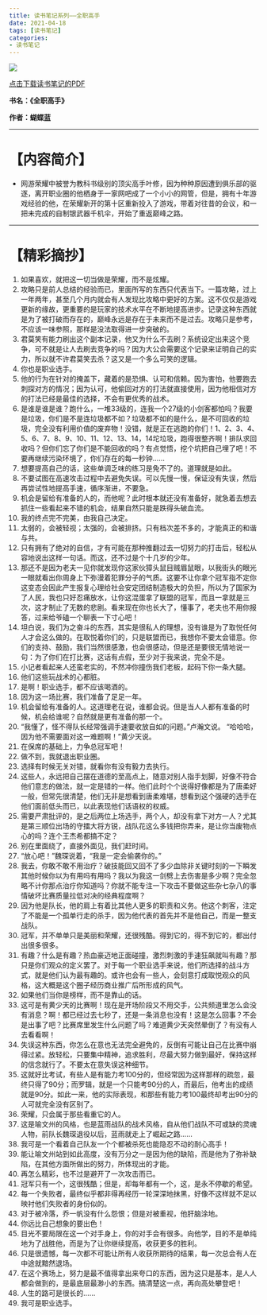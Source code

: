 ```yaml
---
title: 读书笔记系列——全职高手
date: 2021-04-18
tags: [读书笔记]
categories: 
- 读书笔记
---
```


![](https://gitee.com/beat-the-buzzer/pictures/raw/master/reading-tips/reading-tips-4.jpeg)

[点击下载读书笔记的PDF](https://gitee.com/beat-the-buzzer/reading-tips/raw/main/%E5%85%A8%E8%81%8C%E9%AB%98%E6%89%8B.pdf)


**书名：《全职高手》**

**作者：蝴蝶蓝**

---


# 【内容简介】

* 网游荣耀中被誉为教科书级别的顶尖高手叶修，因为种种原因遭到俱乐部的驱逐，离开职业圈的他栖身于一家网吧成了一个小小的网管，但是，拥有十年游戏经验的他，在荣耀新开的第十区重新投入了游戏，带着对往昔的会议，和一把未完成的自制银武器千机伞，开始了重返巅峰之路。

---


# 【精彩摘抄】

1. 如果喜欢，就把这一切当做是荣耀，而不是炫耀。
2. 攻略只是前人总结的经验而已，里面所写的东西只代表当下。一篇攻略，过上一年两年，甚至几个月内就会有人发现比攻略中更好的方案。这不仅仅是游戏更新的缘故，更重要的是玩家的技术水平在不断地提高进步。记录这种东西就是为了被打破而存在的，巅峰永远是存在于未来而不是过去。攻略只是参考，不应该一味参照，那样是没法取得进一步突破的。
3. 君莫笑有能力刷出这个副本记录，他又为什么不去刷？系统设定出来这个竞争，可不就是让人去刷去竞争的吗？因为大公会需要这个记录来证明自己的实力，所以就不许君莫笑去杀？这又是一个多么可笑的逻辑。
4. 你也是职业选手。
5. 他的行为在针对的掩盖下，藏着的是恐惧、认可和信赖。因为害怕，他要跑去刺探对方的情况；因为认可，他偷回对方的打法就直接使用，因为他相信对方的打法已经是最佳的选择，不会有更优秀的战术。
6. 是谁是谁是谁？跑什么，一堆33级的，连我一个27级的小剑客都怕吗？我要是垃圾，你们是不是连垃圾都不如？垃圾都不如的是什么，是不可回收的垃圾，完全没有利用价值的废弃物！没错，就是正在逃跑的你们！1、2、3、4、5、6、7、8、9、10、11、12、13、14，14坨垃圾，跑得很整齐啊！排队求回收吗？但你们忘了你们是不能回收的吗？有点觉悟，挖个坑把自己埋了吧！不要再继续污染环境了，你们存在的每一秒钟……
7. 想要提高自己的话，这些单调乏味的练习是免不了的。道理就是如此。
8. 不要试图在高速攻击过程中去避免失误。可以先慢一慢，保证没有失误，然后再尝试性地提高手速，循序渐进，不要急。
9. 机会是留给有准备的人的，而他呢？此时根本就还没有准备好，就急着去想去抓住一些看起来不错的机会，结果自然只能是跌得头破血流。
10. 我的终点完不完美，由我自己决定。
11. 太弱的，会被轻视；太强的，会被排挤。只有档次差不多的，才能真正的和谐与共。
12. 只有拥有了绝对的自信，才有可能在那种推翻过去一切努力的打击后，轻松从容地说出这样一句话。而这，还不过是个十几岁的少年。
13. 那还不是因为老夫一见你就发现你这家伙獐头鼠目贼眉鼠眼，以我街头的眼光一眼就看出你周身上下弥漫着犯罪分子的气质。这要不让你拿个冠军指不定你这变态会因此产生报复心理给社会安定团结制造极大的负担，所以为了国家为了人民，我也只好忍痛放水，让你这混蛋拿了联盟的冠军，而且一拿就是三次，这才制止了无数的悲剧。看来现在你也长大了，懂事了，老夫也不用你报答，过来给爷磕一个聊表一下寸心吧！
14. 坦白说，我们为之奋斗的东西，其实是很私人的理想，没有谁是为了取悦任何人才会这么做的。在取悦着你们的，只是联盟而已，我想你不要太会错意。你们的支持、鼓励，我们当然很感激，也会很感动，但是还是要很无情地说一句：为了你们在打比赛，这话有点假，至少对于我来说，完全不是。
15. 小记者看起来人还蛮老实的，不然冲你撞伤我们老板，起码下你一条大腿。
16. 他们这些玩战术的心都脏。
17. 是啊！职业选手，都不应该喝酒的。
18. 因为这一场比赛，我们准备了足足一年。
19. 机会留给有准备的人。这道理老在说，谁都会说。但是当人人都有准备的时候，机会给谁呢？自然就是更有准备的那一个。
20. “我懂了，怪不得队长经常强调手速要收放自如的问题。”卢瀚文说。
“哈哈哈，因为他不需要面对这一难题啊！”黄少天说。
21. 在保席的基础上，力争总冠军吧！
22. 做不到，我就退出职业圈。
23. 选择有时候无关对错，就看你有没有毅力去执行。
24. 这些人，永远把自己摆在道德的至高点上，随意对别人指手划脚，好像不符合他们意志的做法，就一定是错的一样。他们此时个个说得好像都是为了唐柔好一般，但常先很清楚，他们无非是想看到唐柔难堪，想看到这个强硬的选手在他们面前低头而已，以此表现他们话语权的权威。
25. 需要严肃批评的，是之后两位上场选手，两个人，却没有拿下对方一人？尤其是第三顺位出场的守擂大将方锐，战队花这么多钱把你弄来，是让你当废物点心的吗？连个王杰希都搞不定？
26. 别在里面绕了，直接外面见，我们赶时间。
27. “放心吧！”魏琛说着，“我是一定会偷袭你的。”
28. 我去，你敢不敢不用治疗？破技能回又回不了多少血除非关键时刻的一下瞬发其他时候你以为有用吗有用吗？我以为我这一剑劈上去伤害是多少啊？完全忽略不计你那点治疗你知道吗？你就不能专注一下攻击不要做这些杂七杂八的事情破坏比赛质量拉低对决的经典程度啊？
29. 因为他是队长，他的肩上有着比其他人更多的职责和义务。他这个刺客，注定了不能是一个孤单行走的杀手，因为他代表的首先并不是他自己，而是一整支战队。
30. 冠军，并不单单只是美丽和荣耀，还很残酷。得到它的，得不到它的，都出付出很多很多。
31. 有趣？什么是有趣？热血豪迈地正面碰撞，激烈刺激的手速狂飙就叫有趣？那只是你们观众的定义罢了。对于每一个职业选手来说，他们所选择的战斗方式，就是他们认为最有趣的。或许也会有一些人，会刻意打成取悦观众的风格，这大概是这个圈子经历商业推广后所形成的风气。
32. 如果他们当你是榜样，而不是靠山的话。
33. 这可是有黄少天的比赛啊！现在是开场阶段又不用交手，公共频道里怎么会没有消息？啊！都已经过去七秒了，还是一条消息也没有！这是怎么回事？不会是出事了吧？比赛席里发生什么问题了吗？难道黄少天突然晕倒了？有没有人去看看啊！
34. 失误这种东西，你怎么在意也无法完全避免的，反倒有可能让自己在比赛中崩得过紧。放轻松，只要集中精神，追求胜利，尽最大努力做到最好，保持这样的信念就行了。不要太在意失误这种细节。
35. 这就好比考试，有些人是有能力考100分的，但经常因为这样那样的疏忽，最终只得了90分；而罗辑，就是一个只能考90分的人，而最后，他考出的成绩就是90分。如此一来，他的实际表现，和那些有能力考100最终却考出90分的人可就完全没有区别了。
36. 荣耀，只会属于那些看重它的人。
37. 这是喻文州的风格，也是蓝雨战队的战术风格，自从他们战队不可或缺的灵魂人物，前队长魏琛退役以后，蓝雨就走上了崛起之路……
38. 我可是一个看着自己队友一个个都被杀死也能隐忍不动的耐心高手！
39. 能让喻文州站到如此高度，没有万分之一是因为他的缺陷，而是他为了弥补缺陷，在其他方面所做出的努力，所体现出的才能。
40. 再怎么精彩，也不过是避开了一次攻击而已。
41. 冠军只有一个，这很残酷；但是，却每年都有一个，这，是永不停歇的希望。
42. 每一个失败者，最终似乎都非得再经历一轮深深地抹黑，好像不这样就不足以映衬他们失败者的身份似的。
43. 对于被冷落，乔一帆没有什么怨恨；但是对被重视，他肝脑涂地。
44. 你远比自己想象的要出色！
45. 目光不要局限在这一个对手身上，你的对手会有很多。向他学，目的不是单纯地为了战胜他，而是为了让你继续提高，收获更多的胜利。
46. 只是很遗憾，每一次都不可能让所有人收获所期待的结果，每一次总会有人在中途就黯然退场。
47. 在这个赛场上，努力是最不值得拿出来夸口的东西，因为这只是基本，是人人都会做到的，是最底层最渺小的东西。搞清楚这一点，再向高处攀登吧！
48. 人生的路可是很长的……
49. 我可是职业选手。
